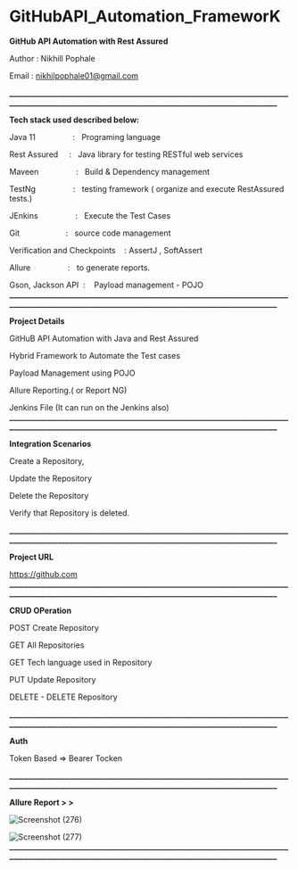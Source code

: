 # GitHubAPI_Automation_FrameworK


**GitHub API Automation with Rest Assured**

Author : Nikhill Pophale 

Email : nikhilpophale01@gmail.com

**___________________________________________________________________________________________________________________________________________________**

**Tech stack used described below:**

Java 11  &nbsp;&nbsp;&nbsp;&nbsp;&nbsp;&nbsp;&nbsp;&nbsp;&nbsp;&nbsp;&nbsp;&nbsp;&nbsp;&nbsp;&nbsp;&nbsp;:    &nbsp;&nbsp;Programing language <br />

Rest Assured  &nbsp;&nbsp;&nbsp;&nbsp;:    &nbsp;&nbsp;Java library for testing RESTful web services<br />

Maveen &nbsp;&nbsp;&nbsp;&nbsp;&nbsp;&nbsp;&nbsp;&nbsp;&nbsp;&nbsp;&nbsp;&nbsp;&nbsp;&nbsp;&nbsp;&nbsp;:    &nbsp;&nbsp;Build & Dependency management<br />

TestNg  &nbsp;&nbsp;&nbsp;&nbsp;&nbsp;&nbsp;&nbsp;&nbsp;&nbsp;&nbsp;&nbsp;&nbsp;&nbsp;&nbsp;&nbsp;&nbsp;:    &nbsp;&nbsp;testing framework ( organize and execute RestAssured tests.)<br />

JEnkins  &nbsp;&nbsp;&nbsp;&nbsp;&nbsp;&nbsp;&nbsp;&nbsp;&nbsp;&nbsp;&nbsp;&nbsp;&nbsp;&nbsp;&nbsp;&nbsp;:    &nbsp;&nbsp;Execute the Test Cases<br />

Git      &nbsp;&nbsp;&nbsp;&nbsp;&nbsp;&nbsp;&nbsp;&nbsp;&nbsp;&nbsp;&nbsp;&nbsp;&nbsp;&nbsp;&nbsp;&nbsp;&nbsp;&nbsp;&nbsp;&nbsp;:    &nbsp;&nbsp;source code management<br />

Verification and Checkpoints &nbsp;&nbsp; : AssertJ , SoftAssert <br /> 

Allure   &nbsp;&nbsp;&nbsp;&nbsp;&nbsp;&nbsp;&nbsp;&nbsp;&nbsp;&nbsp;&nbsp;&nbsp;&nbsp;&nbsp;&nbsp;&nbsp;:    &nbsp;&nbsp;to generate reports.<br />

Gson, Jackson API&nbsp;&nbsp;:    &nbsp;&nbsp; Payload management - POJO <br />
**___________________________________________________________________________________________________________________________________________________**

**Project Details**

GitHuB API Automation with Java and Rest Assured

Hybrid Framework to Automate the Test cases

Payload Management using POJO

Allure Reporting.( or Report NG)

Jenkins File (It can run on the Jenkins also)<br />
**___________________________________________________________________________________________________________________________________________________**

**Integration Scenarios**

Create a Repository,

Update the Repository

Delete the Repository

Verify that Repository is deleted.<br />

**___________________________________________________________________________________________________________________________________________________**

**Project URL**

https://github.com<br />
**___________________________________________________________________________________________________________________________________________________**

**CRUD OPeration**

POST Create Repository 

GET All Repositories

GET Tech language used in  Repository

PUT Update Repository

DELETE - DELETE Repository <br />

**___________________________________________________________________________________________________________________________________________________**

**Auth**

Token Based => Bearer Tocken<br />

**___________________________________________________________________________________________________________________________________________________**

**Allure Report > >**


![Screenshot (276)](https://github.com/Nikhil-Pophale/GitHubAPI_Automation_FrameworK/assets/141396302/09ae2079-a5cc-48cb-ab39-e381d6c5f850)

![Screenshot (277)](https://github.com/Nikhil-Pophale/GitHubAPI_Automation_FrameworK/assets/141396302/1b65e253-27f3-46c8-8b6c-77413cfa1191)
**___________________________________________________________________________________________________________________________________________________**


